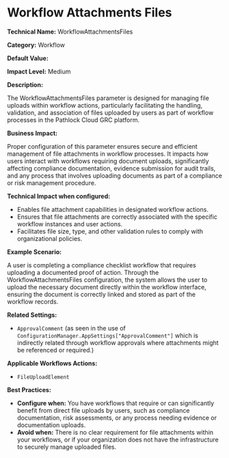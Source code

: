 # Workflow Attachments Files

**Technical Name:** WorkflowAttachmentsFiles

**Category:** Workflow

**Default Value:**

**Impact Level:** Medium

**Description:**

The WorkflowAttachmentsFiles parameter is designed for managing file uploads within workflow actions, particularly facilitating the handling, validation, and association of files uploaded by users as part of workflow processes in the Pathlock Cloud GRC platform.

**Business Impact:**

Proper configuration of this parameter ensures secure and efficient management of file attachments in workflow processes. It impacts how users interact with workflows requiring document uploads, significantly affecting compliance documentation, evidence submission for audit trails, and any process that involves uploading documents as part of a compliance or risk management procedure.

**Technical Impact when configured:**

- Enables file attachment capabilities in designated workflow actions.
- Ensures that file attachments are correctly associated with the specific workflow instances and user actions.
- Facilitates file size, type, and other validation rules to comply with organizational policies.

**Example Scenario:**

A user is completing a compliance checklist workflow that requires uploading a documented proof of action. Through the WorkflowAttachmentsFiles configuration, the system allows the user to upload the necessary document directly within the workflow interface, ensuring the document is correctly linked and stored as part of the workflow records.

**Related Settings:**

- `ApprovalComment` (as seen in the use of `ConfigurationManager.AppSettings["ApprovalComment"]` which is indirectly related through workflow approvals where attachments might be referenced or required.)

**Applicable Workflows Actions:**

- `FileUploadElement`

**Best Practices:** 

- **Configure when:** You have workflows that require or can significantly benefit from direct file uploads by users, such as compliance documentation, risk assessments, or any process needing evidence or documentation uploads.
- **Avoid when:** There is no clear requirement for file attachments within your workflows, or if your organization does not have the infrastructure to securely manage uploaded files.